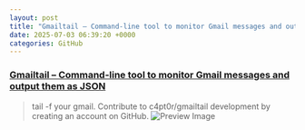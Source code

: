 ```yaml
---
layout: post
title: "Gmailtail – Command-line tool to monitor Gmail messages and output them as JSON"
date: 2025-07-03 06:39:20 +0000
categories: GitHub
---
```


### [Gmailtail – Command-line tool to monitor Gmail messages and output them as JSON](https://github.com/c4pt0r/gmailtail)

> tail -f your gmail. Contribute to c4pt0r/gmailtail development by creating an account on GitHub.
![Preview Image](https://opengraph.githubassets.com/6a15fcda63b09f33d17766edeb6f23db03b2bf285be6cfbb9ed6eae4598f6f1f/c4pt0r/gmailtail)

